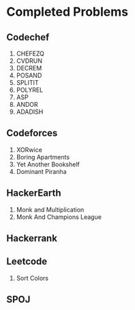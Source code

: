 # Completed Problems
## Codechef

1. CHEFEZQ
2. CVDRUN
3. DECREM
4. POSAND
5. SPLITIT
6. POLYREL
7. ASP
8. ANDOR
9. ADADISH

## Codeforces

1. XORwice
2. Boring Apartments
3. Yet Another Bookshelf
4. Dominant Piranha

## HackerEarth

1. Monk and Multiplication
2. Monk And Champions League

## Hackerrank

## Leetcode

1. Sort Colors

## SPOJ